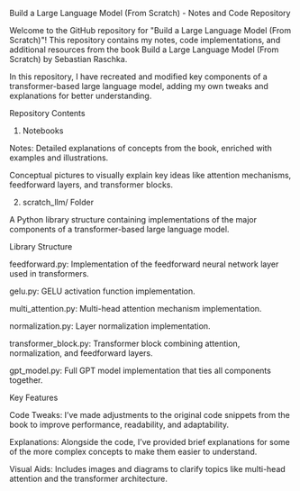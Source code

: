 Build a Large Language Model (From Scratch) - Notes and Code Repository

Welcome to the GitHub repository for "Build a Large Language Model (From Scratch)"! This repository contains my notes, code implementations, and additional resources from the book Build a Large Language Model (From Scratch) by Sebastian Raschka.

In this repository, I have recreated and modified key components of a transformer-based large language model, adding my own tweaks and explanations for better understanding.

Repository Contents

1. Notebooks

Notes: Detailed explanations of concepts from the book, enriched with examples and illustrations.

Conceptual pictures to visually explain key ideas like attention mechanisms, feedforward layers, and transformer blocks.

2. scratch_llm/ Folder

A Python library structure containing implementations of the major components of a transformer-based large language model.

Library Structure

feedforward.py: Implementation of the feedforward neural network layer used in transformers.

gelu.py: GELU activation function implementation.

multi_attention.py: Multi-head attention mechanism implementation.

normalization.py: Layer normalization implementation.

transformer_block.py: Transformer block combining attention, normalization, and feedforward layers.

gpt_model.py: Full GPT model implementation that ties all components together.

Key Features

Code Tweaks: I’ve made adjustments to the original code snippets from the book to improve performance, readability, and adaptability.

Explanations: Alongside the code, I’ve provided brief explanations for some of the more complex concepts to make them easier to understand.

Visual Aids: Includes images and diagrams to clarify topics like multi-head attention and the transformer architecture.

